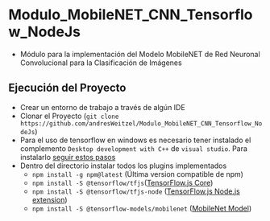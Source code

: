 # Modulo_MobileNET_CNN_Tensorflow_NodeJs

* Módulo para la implementación del Modelo MobileNET de Red Neuronal Convolucional para la Clasificación de Imágenes

## Ejecución del Proyecto
* Crear un entorno de trabajo a través de algún IDE
* Clonar el Proyecto (`git clone https://github.com/andresWeitzel/Modulo_MobileNET_CNN_Tensorflow_NodeJs`)
* Para el uso de tensorflow en windows es necesario tener instalado el complemento `Desktop development with C++` de `visual studio`. Para instalarlo [seguir estos pasos](https://bobbyhadz.com/blog/npm-err-gyp-err-find-vs-you-need-to-install-the-latest-version)
* Dentro del directorio instalar todos los plugins implementados
  * `npm install -g npm@latest` (Última version compatible de npm)
  * `npm install -S @tensorflow/tfjs`([TensorFlow.js Core](https://github.com/tensorflow/tfjs#tensorflowjs))
  * `npm install -S @tensorflow/tfjs-node` ([TensorFlow.js Node.js extension](https://www.npmjs.com/package/@tensorflow/tfjs-node))
  * `npm install -S @tensorflow-models/mobilenet` ([MobileNet Model](https://www.npmjs.com/package/@tensorflow-models/mobilenet))

</br>
